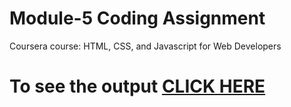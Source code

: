 
# Module-5 Coding Assignment

Coursera course: HTML, CSS, and Javascript for Web Developers

# To see the output [CLICK HERE](https://amangupta2309.github.io/amangupta.github.io/module5)
